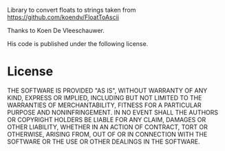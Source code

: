 Library to convert floats to strings taken from https://github.com/koendv/FloatToAscii

Thanks to Koen De Vleeschauwer.

His code is published under the following license.

# License

THE SOFTWARE IS PROVIDED "AS IS", WITHOUT WARRANTY OF ANY KIND, EXPRESS OR
IMPLIED, INCLUDING BUT NOT LIMITED TO THE WARRANTIES OF MERCHANTABILITY,
FITNESS FOR A PARTICULAR PURPOSE AND NONINFRINGEMENT. IN NO EVENT SHALL THE
AUTHORS OR COPYRIGHT HOLDERS BE LIABLE FOR ANY CLAIM, DAMAGES OR OTHER
LIABILITY, WHETHER IN AN ACTION OF CONTRACT, TORT OR OTHERWISE, ARISING FROM,
OUT OF OR IN CONNECTION WITH THE SOFTWARE OR THE USE OR OTHER DEALINGS IN THE
SOFTWARE.
